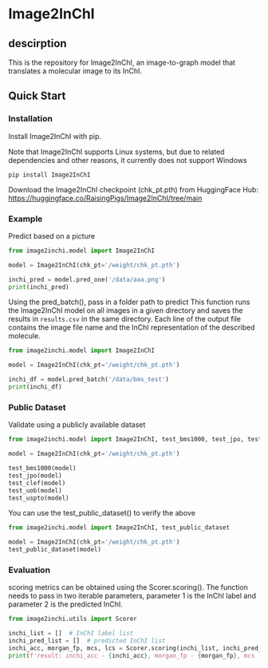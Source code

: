 # Image2InChI

## descirption

This is the repository for Image2InChI, an image-to-graph model that translates a molecular image to its InChI.

## Quick Start

### Installation

Install Image2InChI with pip. 

Note that Image2InChI supports Linux systems, but due to related dependencies and other
reasons, it currently does not support Windows

```shell
pip install Image2InChI
```

Download the Image2InChI checkpoint (chk_pt.pth) from HuggingFace
Hub: https://huggingface.co/RaisingPigs/Image2InChI/tree/main

### Example

Predict based on a picture

```python
from image2inchi.model import Image2InChI

model = Image2InChI(chk_pt='/weight/chk_pt.pth')

inchi_pred = model.pred_one('/data/aaa.png')
print(inchi_pred)
```

Using the pred_batch(), pass in a folder path to predict This function runs the Image2InChI model on all images in a
given directory and saves the results in `results.csv` in the same directory. Each line of the output file contains the
image file name and the InChI representation of the described molecule.

```python
from image2inchi.model import Image2InChI

model = Image2InChI(chk_pt='/weight/chk_pt.pth')

inchi_df = model.pred_batch('/data/bms_test')
print(inchi_df)
```

### Public Dataset

Validate using a publicly available dataset

```python
from image2inchi.model import Image2InChI, test_bms1000, test_jpo, test_clef, test_uob, test_uspto

model = Image2InChI(chk_pt='/weight/chk_pt.pth')

test_bms1000(model)
test_jpo(model)
test_clef(model)
test_uob(model)
test_uspto(model)
```

You can use the test_public_dataset() to verify the above

```python
from image2inchi.model import Image2InChI, test_public_dataset

model = Image2InChI(chk_pt='/weight/chk_pt.pth')
test_public_dataset(model)
```

### Evaluation

scoring metrics can be obtained using the Scorer.scoring(). The function needs to pass in two iterable parameters,
parameter 1 is the InChI label and parameter 2 is the predicted InChI.

```python
from image2inchi.utils import Scorer

inchi_list = []  # InChI label list
inchi_pred_list = []  # predicted InChI list
inchi_acc, morgan_fp, mcs, lcs = Scorer.scoring(inchi_list, inchi_pred_list)
print(f'result: inchi_acc - {inchi_acc}, morgan_fp - {morgan_fp}, mcs - {mcs}, lcs - {lcs}')
```